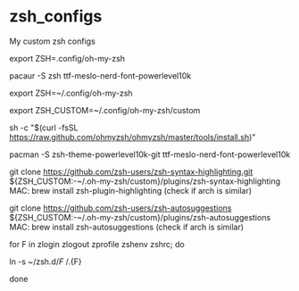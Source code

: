 # zsh_configs
My custom zsh configs

export ZSH=.config/oh-my-zsh

pacaur -S zsh ttf-meslo-nerd-font-powerlevel10k

export ZSH=~/.config/oh-my-zsh

export ZSH_CUSTOM=~/.config/oh-my-zsh/custom

sh -c "$(curl -fsSL https://raw.github.com/ohmyzsh/ohmyzsh/master/tools/install.sh)"

pacman -S zsh-theme-powerlevel10k-git ttf-meslo-nerd-font-powerlevel10k

git clone https://github.com/zsh-users/zsh-syntax-highlighting.git ${ZSH_CUSTOM:-~/.oh-my-zsh/custom}/plugins/zsh-syntax-highlighting
MAC: brew install zsh-plugin-highlighting
(check if arch is similar)

git clone https://github.com/zsh-users/zsh-autosuggestions ${ZSH_CUSTOM:-~/.oh-my-zsh/custom}/plugins/zsh-autosuggestions
MAC: brew install zsh-autosuggestions
(check if arch is similar)

for F in zlogin zlogout zprofile zshenv zshrc; do

ln -s ~/zsh.d/$F ~/.${F}

done

